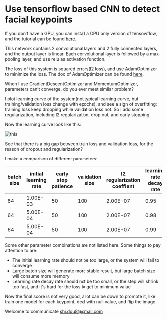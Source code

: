 # Use tensorflow based CNN to detect facial keypoints

If you don’t have a GPU, you can install a CPU only version of tensowflow, and the tutorial can be found [here](https://www.tensorflow.org/versions/r0.7/get_started/os_setup.html#pip-installation). 
   
This network contains 2 convolutional layers and 2 fully connected layers, and the output layer is linear. Each convolutional layer is followed by a max-pooling layer, and use relu as activation function.

The loss of this system is squared errors(l2 loss), and use AdamOptimizer to minimize the loss. The doc of AdamOptimizer can be found [here](https://github.com/jikexueyuanwiki/tensorflow-zh/blob/master/SOURCE/api_docs/python/train.md#AdamOptimizer).  
   
When I use GradientDescentOptimizer and MomentumOptimizer, parameters can’t converge, do you ever meet similar problem?

I plot learning curve of the system(not typical learning curve, but training/validation loss change with epochs), and see a sign of overfitting: training loss keep dropping while validation loss not. So I add some regularization, including l2 regularization, drop out, and early stopping. 

Now the learning curve look like this: 

![this](https://github.com/saber1988/facial-keypoints-detection/blob/master/learning_curve1.png) 

See that there is a big gap between train loss and validation loss, for the reason of dropout and regularization?

I make a comparison of different parameters: 
  
batch size | initial learning rate | early stop patience | validation size | l2 regularization coeffient | learning rate decay rate | optimizer | best loss
---|---|---|---|---|---|---|---
64 | 1.00E-03 | 50 | 100 | 2.00E-07 | 0.95 | AdamOptimizer | 0.015985    
64 | 5.00E-04 | 50 | 100 | 2.00E-07 | 0.98 | AdamOptimizer | 0.016929  
64 | 5.00E-04 | 50 | 100 | 2.00E-07 | 0.99 | AdamOptimizer | 0.021319  

Some other parameter combinations are not listed here. Some things to pay attention to are:  
 
* The initial learning rate should not be too large, or the system will fail to converge   
* Large batch size will generate more stable result, but large batch size will consume more memory   
* Learning rate decay rate should not be too small, or the step will shrink too fast, and it's hard for the loss to get to minimum value   

Now the final score is not very good, a lot can be down to promote it, like train one model for each keypoint, deal with null value, and flip the image   

Welcome to communicate
shi.dou8@gmail.com






